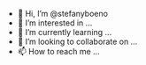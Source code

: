 - 👋 Hi, I’m @stefanyboeno
- 👀 I’m interested in ...
- 🌱 I’m currently learning ...
- 💞️ I’m looking to collaborate on ...
- 📫 How to reach me ...

<!---
stefanyboeno/stefanyboeno is a ✨ special ✨ repository because its `README.md` (this file) appears on your GitHub profile.
You can click the Preview link to take a look at your changes.
--->
